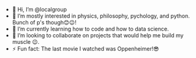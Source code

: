 - 👋 Hi, I’m @localgroup
- 👀 I’m mostly interested in physics, philosophy, pychology, and python. Bunch of p's though😊😉!
- 🌱 I’m currently learning how to code and how to data science.
- 💞️ I’m looking to collaborate on projects that would help me build my muscle 😉.
- ⚡ Fun fact: The last movie I watched was Oppenheimer!😎

<!---
localgroup/localgroup is a ✨ special ✨ repository because its `README.md` (this file) appears on your GitHub profile.
You can click the Preview link to take a look at your changes.
--->
